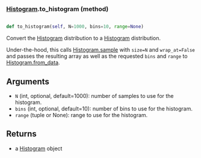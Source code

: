 ### [Histogram](Histogram.md).to_histogram (method)


```py

def to_histogram(self, N=1000, bins=10, range=None)

```



Convert the [Histogram](Histogram.md) distribution to a [Histogram](Histogram.md) distribution.

Under-the-hood, this calls [Histogram.sample](Histogram.sample.md) with `size=N` and `wrap_at=False`
and passes the resulting array as well as the requested `bins` and `range`
to [Histogram.from_data](Histogram.from_data.md).

Arguments
-----------
* `N` (int, optional, default=1000): number of samples to use for
    the histogram.
* `bins` (int, optional, default=10): number of bins to use for the
    histogram.
* `range` (tuple or None): range to use for the histogram.

Returns
--------
* a [Histogram](Histogram.md) object

